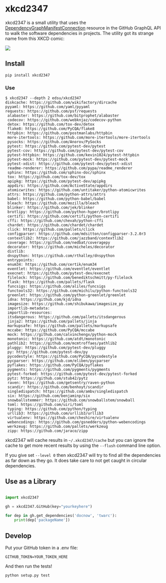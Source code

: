 # xkcd2347

xkcd2347 is a small utility that uses the
[DependencyGraphManifestConnection](https://docs.github.com/en/graphql/reference/objects#dependencygraphmanifestconnection)
resource in the GitHub GraphQL API to walk the software dependencies in
projects. The utility got its strange name from this XKCD comic:

<a href="https://m.xkcd.com/2347/">
  <img src="https://imgs.xkcd.com/comics/dependency.png">
</a>

## Install

    pip install xkcd2347

### Use

```
$ xkcd2347 --depth 2 edsu/xkcd2347
diskcache: https://github.com/wikifactory/dircache
pyyaml: https://github.com/yaml/pyyaml
requests: https://github.com/psf/requests
 alabaster: https://github.com/bitprophet/alabaster
 codecov: https://github.com/webknjaz/codecov-python
 detox: https://github.com/tox-dev/detox
 flake8: https://github.com/PyCQA/flake8
 httpbin: https://github.com/postmanlabs/httpbin
 more-itertools: https://github.com/more-itertools/more-itertools
 pysocks: https://github.com/Anorov/PySocks
 pytest: https://github.com/pytest-dev/pytest
 pytest-cov: https://github.com/pytest-dev/pytest-cov
 pytest-httpbin: https://github.com/kevin1024/pytest-httpbin
 pytest-mock: https://github.com/pytest-dev/pytest-mock
 pytest-xdist: https://github.com/pytest-dev/pytest-xdist
 readme-renderer: https://github.com/pypa/readme_renderer
 sphinx: https://github.com/sphinx-doc/sphinx
 tox: https://github.com/tox-dev/tox
 apipkg: https://github.com/pytest-dev/apipkg
 appdirs: https://github.com/ActiveState/appdirs
 atomicwrites: https://github.com/untitaker/python-atomicwrites
 attrs: https://github.com/python-attrs/attrs
 babel: https://github.com/python-babel/babel
 bleach: https://github.com/mozilla/bleach
 blinker: https://github.com/jek/blinker
 brotlipy: https://github.com/python-hyper/brotlipy
 certifi: https://github.com/certifi/python-certifi
 cffi: https://github.com/chevah/python-cffi
 chardet: https://github.com/chardet/chardet
 click: https://github.com/pallets/click
 configparser: https://github.com/mdsitton/configparser-3.2.0r3
 contextlib2: https://github.com/jazzband/contextlib2
 coverage: https://github.com/nedbat/coveragepy
 decorator: https://github.com/micheles/decorator
 distlib: 
 dnspython: https://github.com/rthalley/dnspython
 entrypoints: 
 enum34: https://github.com/certik/enum34
 eventlet: https://github.com/eventlet/eventlet
 execnet: https://github.com/pytest-dev/execnet
 filelock: https://github.com/benediktschmitt/py-filelock
 flask: https://github.com/pallets/flask
 funcsigs: https://github.com/aliles/funcsigs
 functools32: https://github.com/michilu/python-functools32
 greenlet: https://github.com/python-greenlet/greenlet
 idna: https://github.com/kjd/idna
 imagesize: https://github.com/shibukawa/imagesize_py
 importlib-metadata: 
 importlib-resources: 
 itsdangerous: https://github.com/pallets/itsdangerous
 jinja2: https://github.com/pallets/jinja
 markupsafe: https://github.com/pallets/markupsafe
 mccabe: https://github.com/PyCQA/mccabe
 mock: https://github.com/calvinchengx/python-mock
 monotonic: https://github.com/atdt/monotonic
 pathlib2: https://github.com/mcmtroffaes/pathlib2
 pluggy: https://github.com/pytest-dev/pluggy
 py: https://github.com/pytest-dev/py
 pycodestyle: https://github.com/PyCQA/pycodestyle
 pycparser: https://github.com/eliben/pycparser
 pyflakes: https://github.com/PyCQA/pyflakes
 pygments: https://github.com/pygments/pygments
 pytest-forked: https://github.com/pytest-dev/pytest-forked
 pytz: https://github.com/stub42/pytz
 raven: https://github.com/getsentry/raven-python
 scandir: https://github.com/benhoyt/scandir
 singledispatch: https://github.com/ambv/singledispatch
 six: https://github.com/benjaminp/six
 snowballstemmer: https://github.com/snowballstem/snowball
 toml: https://github.com/uiri/toml
 typing: https://github.com/python/typing
 urllib3: https://github.com/urllib3/urllib3
 virtualenv: https://github.com/cheshire/virtualenv
 webencodings: https://github.com/gsnedders/python-webencodings
 werkzeug: https://github.com/pallets/werkzeug
 zipp: https://github.com/jaraco/zipp
```

xkcd2347 will cache results in `~/.xkcd2347/cache` but you can ignore the cache to get more recent results by using the `--flush` command line option.

If you give set `--level 0` then xkcd2347 will try to find all the dependencies
as far down as they go. It does take care to not get caught in circular
dependencies.

## Use as a Library

```python

import xkcd2347

gh = xkcd2347.GitHub(key="yourkeyhere")

for dep in gh.get_dependencies('docnow', 'twarc'):
    print(dep['packageName'])
```

## Develop

Put your GitHub token in a .env file:

    GITHUB_TOKEN=YOUR_TOKEN_HERE

And then run the tests!

    python setup.py test
